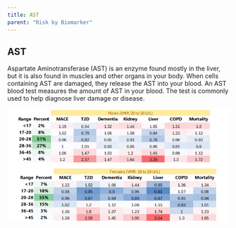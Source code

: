 ```yaml
---
title: AST
parent: "Risk by Biomarker"
---
```



## AST


Aspartate Aminotransferase (AST) is an enzyme found mostly in the liver, but it is also found in muscles and other organs in your body. When cells containing AST are damaged, they release the AST into your blood. An AST blood test measures the amount of AST in your blood. The test is commonly used to help diagnose liver damage or disease.


![ASTrr](/assets/images/rr_ast.png)




